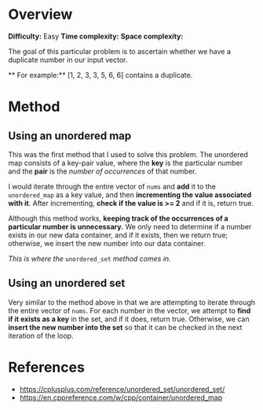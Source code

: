 # Overview
**Difficulty:** Easy
**Time complexity:**
**Space complexity:**

The goal of this particular problem is to ascertain whether we have a duplicate
number in our input vector.

** For example:** [1, 2, 3, 3, 5, 6, 6] contains a duplicate.

# Method
## Using an unordered map
This was the first method that I used to solve this problem. The unordered map consists
of a key-pair value, where the **key** is the particular number and the **pair** is the
*number of occurrences* of that number.

I would iterate through the entire vector of `nums` and **add** it to the `unordered_map` as a key value,
and then **incrementing the value associated with it**. After incrementing, **check if the value is >= 2**
and if it is, return true.

Although this method works, **keeping track of the occurrences of a particular number is
unnecessary.** We only need to determine if a number exists in our new data container, and if 
it exists, then we return true; otherwise, we insert the new number into our data container.

*This is where the* `unordered_set` *method comes in.*

## Using an unordered set
Very similar to the method above in that we are attempting to iterate through the entire vector of `nums`.
For each number in the vector, we attempt to **find if it exists as a key** in the set, and if it does, return true.
Otherwise, we can **insert the new number into the set** so that it can be checked in the next iteration of the loop.

# References
- https://cplusplus.com/reference/unordered_set/unordered_set/
- https://en.cppreference.com/w/cpp/container/unordered_map

